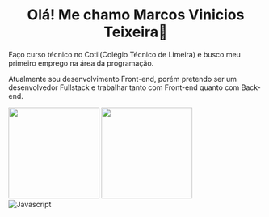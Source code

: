 <h1 align = "center">Olá! Me chamo Marcos Vinicios Teixeira👋</h1>

<p>Faço curso técnico no Cotil(Colégio Técnico de Limeira) e busco meu primeiro emprego na área da programação.</p>
<p>Atualmente sou desenvolvimento Front-end, porém pretendo ser um desenvolvedor Fullstack e trabalhar tanto com Front-end quanto com Back-end.</p>

<div style="margin: 0 auto;">
  <img height="180em" src="https://github-readme-stats.vercel.app/api?username=Marcos-Vinicios-dv&show_icons=true&theme=dracula&include_all_commits=true&count_private=true"/>
  <img height="180em" src="https://github-readme-stats.vercel.app/api/top-langs/?username=Marcos-Vinicios-dv&layout=compact&langs_count=16&theme=dracula"/>
</div>

<div>
<img align="center" alt="Javascript" src="https://icongr.am/devicon/javascript-original.svg?size=25&color=currentColor">
</div>
  
